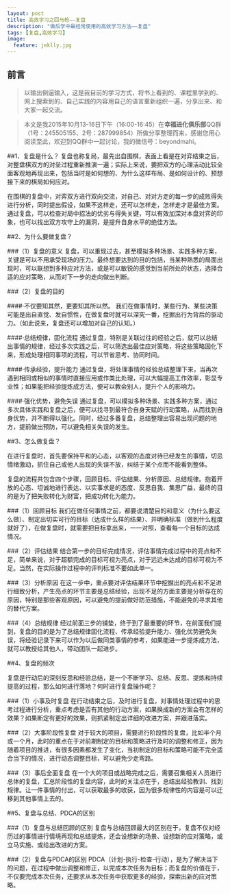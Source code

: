 ```yaml
---
layout: post
title: 高效学习之回马枪——复盘
description: "做后学中最经常使用的高效学习方法——复盘"
tags: [复盘,高效学习]
image:
  feature: jeklly.jpg
---
```


## 前言
>以输出倒逼输入，这是我目前的学习方式，将书上看到的、课程里学到的、网上搜索到的、自己实践的内容用自己的语言重新组织一遍，分享出来、和大家一起交流。

>本文是我2015年10月13-16日下午（16:00-16:45）在**幸福进化俱乐部**QQ群（1号：245505155、2号：287999854）所做分享整理而来，感谢您用心阅读至此，欢迎到QQ群中一起讨论，我的微信号：beyondmahi。

##1、复盘是什么？
复盘也称复局，最先出自围棋，表面上看是在对弈结束之后，对整盘棋双方的对垒过程重新推演一遍；实际上来说，要把双方的心理活动比较全面客观地再现出来，包括当时是如何想的、为什么这样布局、是如何设计的、预想接下来的棋局如何应对。

在围棋的复盘中，对弈双方进行双向交流，对自己、对对方走的每一步的成败得失进行分析，同时提出假设，如果不这样走，还可以怎样走，怎样走才是最佳方案。通过复盘，可以检查对局中招法的优劣与得失关键，可以有效加深对本盘对弈的印象，也可以找出双方攻守上的漏洞，是提升自身水平的绝佳方法。

##2、为什么要做复盘？

###（1）复盘的意义
复盘，可以重现过去，甚至模拟多种场景、实践多种方案，关键是可以不用承受现场的压力。最终想要达到的目的包括，当某种熟悉的局面出现时，可以联想到多种应对方法，或是可以敏锐的感觉到当前所处的状态，选择合适的应对策略，从而对下一步的走向做出判断。

###（2）复盘的目的

####·不仅要知其然，更要知其所以然。
我们在做事情时，某些行为、某些决策可能是出自直觉、发自惯性，在做复盘时就可以深究一番，挖掘出行为背后的驱动力。（如此说来，复盘还可以增加对自己的认知。）

####·总结规律，固化流程
通过复盘，特别是关联过往的经验之后，就可以总结出事情的规律，经过多次实践之后，可以筛选出最佳应对策略，将这些策略固化下来，形成处理相同事项的流程，可以节省思考、协同时间。

####·传承经验，提升能力
通过复盘，将处理事情的经验总结整理下来，当再次遇到相同或相似的事情时直接应用或作类比处理，可以大幅提高工作效率，彰显专业性；如果能把经验提炼成方法，便可以教会别人，提升个人的影响力。

####·强化优势，避免失误
通过复盘，可以模拟多种场景、实践多种方案，通过多次具体实践和复盘之后，便可以找寻到最符合自身天赋的行动策略，从而找到自身优势，并不断得以强化。同时，经过多番复盘，总结整理出容易出现问题的地方，提前做出预防，可以避免相关失误的发生。

##3、怎么做复盘？

在进行复盘时，首先要保持平和的心态，以客观的态度对待已经发生的事情，切忌情绪激动，抓住自己或他人出现的失误不放，纠结于某个点而不能看到整体。 

复盘的流程共包含四个步骤，回顾目标、评估结果、分析原因、总结规律。抱着开放的心态、坦诚地进行表达、以实事求是的态度、反思自我、集思广益，最终的目的是为了把失败转化为财富，把成功转化为能力。

###（1）回顾目标
我们在做任何事情之前，都要说清楚目的和意义（为什么要这么做）、制定出切实可行的目标（达成什么样的结果）、并明确标准（做到什么程度就好了），在做复盘时，就需要把目标拿出来，一一对照，查看每一个目标的达成情况。

###（2）评估结果
结合第一步的目标完成情况，评估事情完成过程中的亮点和不足，简单来说，对于超额完成的目标可视为亮点，对于远远未达成的目标可视为不足。当然，在实际操作过程中的评判标准不要如此单一。

###（3）分析原因
在这一步中，重点要对评估结果环节中挖掘出的亮点和不足进行细致分析，产生亮点的环节主要是总结经验，出现不足的方面主要是分析存在的原因，特别是那些客观原因，可以避免的提前做好防范措施，不能避免的寻求其他的替代方案。

###（4）总结规律
经过前面三步的铺垫，终于到了最重要的环节，在前面我们提到，复盘的目的是为了总结规律固化流程、传承经验提升能力、强化优势避免失误，将经验记录下来可以作为以后做同类事情的参考，如果能进一步提炼成方法，就可以教授给其他人，带动团队一起进步。

##4、复盘的频次

复盘是行动后的深刻反思和经验总结，是一个不断学习、总结、反思、提炼和持续提高的过程，那么如何进行落地？何时进行复盘操作呢？

###（1）小事及时复盘
在行动结束之后，及时进行复盘，对事情处理过程中的思考过程进行分析，重点考虑是否有其他的行动方案，如果换成新的方案会有怎样的效果？如果断定有更好的效果，则抓紧制定出详细的改进方案，并跟进落实。

###（2）大事阶段性复盘
对于较大的项目，需要进行阶段性的复盘，比如半个月或一个月，此时的重点在于对前期制定的目标和策略进行及时的调整和修正，因为随着项目的推进，有很多因素都发生了变化，当初制定的目标和策略可能不完全适合当下的情况，进行动态调整目标，可以避免少走弯路。

###（3）事后全面复盘
在一个大的项目或战略完成之后，需要召集相关人员进行总体的复盘，汇总阶段性的复盘内容，此时的关注点在于，总结出经验教训、找到规律。让一件事情的付出，可以获取最多的收获，因为很多规律性的内容是可以迁移到其他事情上去的。

##5、复盘与总结、PDCA的区别

###（1）复盘与总结回顾的区别
复盘与总结回顾最大的区别在于，复盘不仅对经历过的事情进行情境再现和总结提炼，还会设想新的场景、设想新的应对策略，或立马实施、或给出改进的方案。

###（2）复盘与PDCA的区别
PDCA（计划-执行-检查-行动），是为了解决当下的问题，在过程中做出调整和修正，以完成本次任务为目标；而复盘的价值在于，不仅要完成本次任务，还要求从本次任务中获取更多的经验，探索出新的应对策略。

